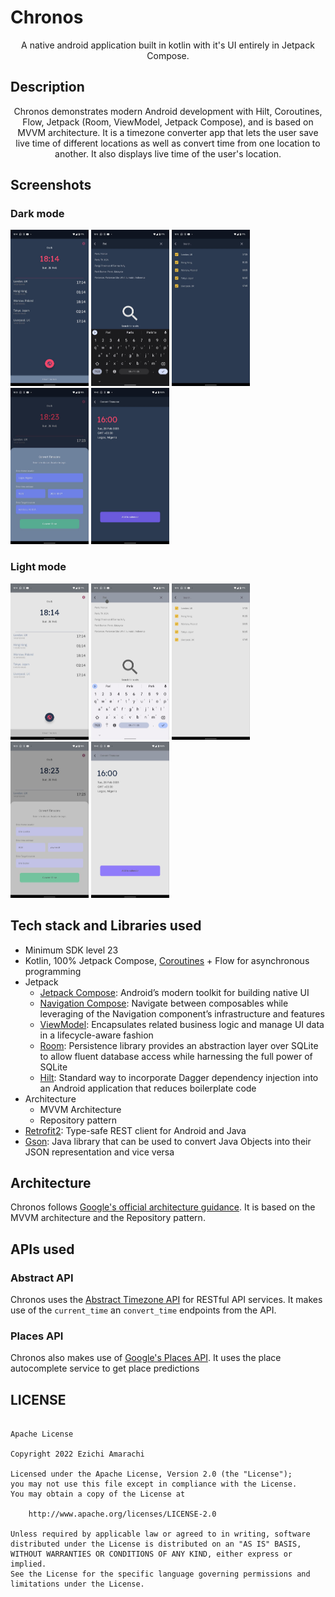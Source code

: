 # Chronos
<p align="center">
A native android application built in kotlin with it's UI entirely in Jetpack Compose.
</p>

## Description
<p align="center">
Chronos demonstrates modern Android development with Hilt, Coroutines, Flow, Jetpack (Room, ViewModel, Jetpack Compose), and is based on MVVM architecture.
It is a timezone converter app that lets the user save live time of different locations as well as convert time from one
location to another. It also displays live time of the user's location.
</p>

## Screenshots

### Dark mode
<img src="https://github.com/Czeach/Chronos/blob/main/screenshots/photo_2023-02-26%2019.49.44.png" width="125" height="250" /> <img src="https://github.com/Czeach/Chronos/blob/main/screenshots/photo_2023-02-26%2019.50.03.png" width="125" height="250" />
<img src="https://github.com/Czeach/Chronos/blob/main/screenshots/photo_2023-02-26%2019.49.59.png" width="125" height="250" /> <img src="https://github.com/Czeach/Chronos/blob/main/screenshots/photo_2023-02-26%2019.50.08.png" width="125" height="250" />
<img src="https://github.com/Czeach/Chronos/blob/main/screenshots/photo_2023-02-26%2019.50.21.png" width="125" height="250" />

### Light mode
<img src="https://github.com/Czeach/Chronos/blob/main/screenshots/photo_2023-02-26%2019.49.50.png" width="125" height="250" /> <img src="https://github.com/Czeach/Chronos/blob/main/screenshots/photo_2023-02-26%2019.50.04.png" width="125" height="250" />
<img src="https://github.com/Czeach/Chronos/blob/main/screenshots/photo_2023-02-26%2019.49.56.png" width="125" height="250" /> <img src="https://github.com/Czeach/Chronos/blob/main/screenshots/photo_2023-02-26%2019.50.18.png" width="125" height="250" />
<img src="https://github.com/Czeach/Chronos/blob/main/screenshots/photo_2023-02-26%2019.50.24.png" width="125" height="250" />


## Tech stack and Libraries used
* Minimum SDK level 23
* Kotlin, 100% Jetpack Compose, [Coroutines](https://developer.android.com/kotlin/coroutines) + Flow for asynchronous programming
* Jetpack
    * [Jetpack Compose](https://developer.android.com/jetpack/compose): Android’s modern toolkit for building native UI
    * [Navigation Compose](https://developer.android.com/jetpack/compose/navigation): Navigate between composables while leveraging of the Navigation component’s infrastructure and features
    * [ViewModel](https://developer.android.com/topic/libraries/architecture/viewmodel): Encapsulates related business logic and manage UI data in a lifecycle-aware fashion
    * [Room](https://developer.android.com/training/data-storage/room): Persistence library provides an abstraction layer over SQLite to allow fluent database access while harnessing the full power of SQLite
    * [Hilt](https://developer.android.com/training/dependency-injection/hilt-android): Standard way to incorporate Dagger dependency injection into an Android application that reduces boilerplate code
* Architecture
    * MVVM Architecture
    * Repository pattern
* [Retrofit2](https://github.com/square/retrofit): Type-safe REST client for Android and Java
* [Gson](https://github.com/google/gson): Java library that can be used to convert Java Objects into their JSON representation and vice versa


## Architecture
Chronos follows [Google's official architecture guidance](https://developer.android.com/topic/architecture). It is based on the MVVM architecture and the Repository pattern.

## APIs used

### Abstract API
Chronos uses the [Abstract Timezone API](https://app.abstractapi.com/api/timezone/documentation) for RESTful API services.
It makes use of the ```current_time``` an ```convert_time``` endpoints from the API.

### Places API
Chronos also makes use of [Google's Places API](https://developers.google.com/maps/documentation/places/web-service/overview).
It uses the place autocomplete service to get place predictions



## LICENSE
```

Apache License

Copyright 2022 Ezichi Amarachi

Licensed under the Apache License, Version 2.0 (the "License");
you may not use this file except in compliance with the License.
You may obtain a copy of the License at

    http://www.apache.org/licenses/LICENSE-2.0

Unless required by applicable law or agreed to in writing, software
distributed under the License is distributed on an "AS IS" BASIS,
WITHOUT WARRANTIES OR CONDITIONS OF ANY KIND, either express or implied.
See the License for the specific language governing permissions and
limitations under the License.

```
